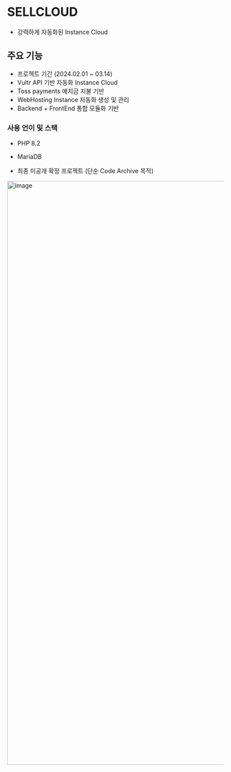 # SELLCLOUD
* 강력하게 자동화된 Instance Cloud
## 주요 기능
* 프로젝트 기간 (2024.02.01 ~ 03.14)
* Vultr API 기반 자동화 Instance Cloud
* Toss payments 예치금 지불 기반
* WebHosting Instance 자동화 생성 및 관리
* Backend + FrontEnd 통합 모듈화 기반
### 사용 언이 및 스택
* PHP 8.2
* MariaDB

* 최종 미공개 확정 프로젝트 (단순 Code Archive 목적)
<img width="1354" alt="image" src="https://github.com/SELLCLOUD/.github/assets/32701658/6fd73964-c747-40bd-848d-2d074d7c6be3">
